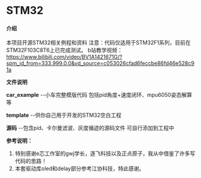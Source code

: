 # STM32

####  介绍

本项目开源STM32相关例程和资料 注意：代码仅适用于STM32F1系列，目前在STM32F103C8T6上已完成测试。
b站教学视频：https://www.bilibili.com/video/BV1A1421671G/?spm_id_from=333.999.0.0&vd_source=c053026cfad6feccbe86fd46e528c91a

**文件说明**

 **car_example** --小车完整模版代码 包括pid角度+速度闭环、mpu6050姿态解算等 

 **template** --供你自己用于开发的STM32空白工程 

 **源码** --包含pid、卡尔曼滤波、灰度循迹的源码文件 可自行添加到工程中

**参考说明：**

1. 特别感谢e芯工作室的gwj学长，逐飞科技以及正点原子，我从中借鉴了许多写代码的思路！
2. 本套驱动库oled和delay部分参考江协科技，特此感谢。